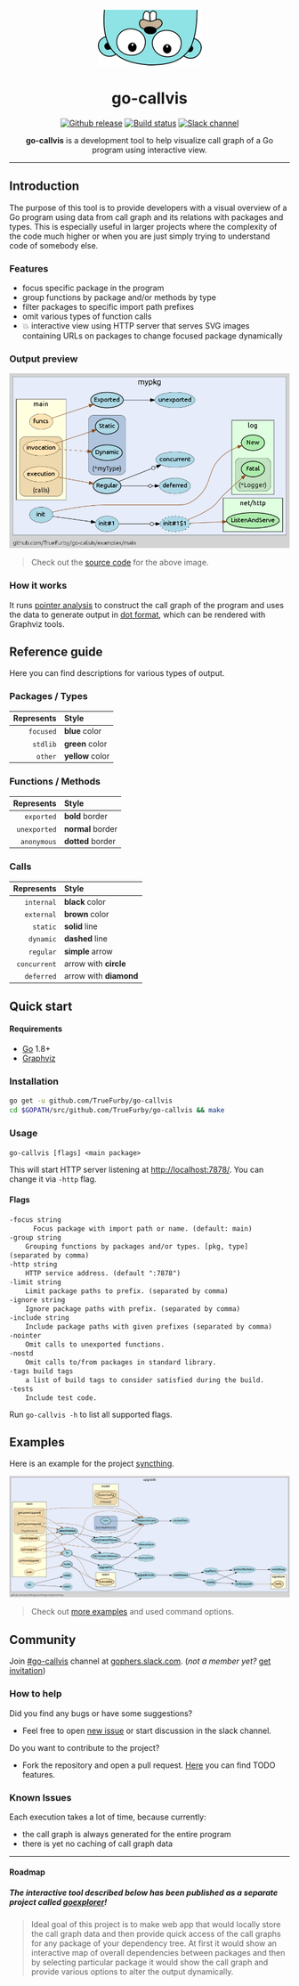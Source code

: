 <p align="center"><img src="images/gopher.png" alt="gopher"></p>

<h1 align="center">go-callvis</h1>

<p align="center">
  <a href="https://github.com/TrueFurby/go-callvis/releases"><img src="https://img.shields.io/github/release/truefurby/go-callvis.svg" alt="Github release"></a>
  <a href="https://travis-ci.org/TrueFurby/go-callvis"><img src="https://travis-ci.org/TrueFurby/go-callvis.svg?branch=master" alt="Build status"></a>
  <a href="https://gophers.slack.com/archives/go-callvis"><img src="https://img.shields.io/badge/gophers%20slack-%23go--callvis-ff69b4.svg" alt="Slack channel"></a>
</p>

<p align="center"><b>go-callvis</b> is a development tool to help visualize call graph of a Go program using interactive view.</p>

---

## Introduction

The purpose of this tool is to provide developers with a visual overview of a Go program using data from call graph 
and its relations with packages and types. This is especially useful in larger projects where the complexity of 
the code much higher or when you are just simply trying to understand code of somebody else.

### Features

- focus specific package in the program
- group functions by package and/or methods by type
- filter packages to specific import path prefixes
- omit various types of function calls
- :boom: interactive view using HTTP server that serves SVG images 
  containing URLs on packages to change focused package dynamically

### Output preview

[![main](images/main.png)](https://raw.githubusercontent.com/TrueFurby/go-callvis/master/images/main.png)

> Check out the [source code](examples/main) for the above image.

### How it works

It runs [pointer analysis](https://godoc.org/golang.org/x/tools/go/pointer) to construct the call graph of the program and 
uses the data to generate output in [dot format](http://www.graphviz.org/content/dot-language), which can be rendered with Graphviz tools.

## Reference guide

Here you can find descriptions for various types of output.

### Packages / Types

Represents  | Style
----------: | :-------------
`focused`   | **blue** color
`stdlib`    | **green** color
`other`     | **yellow** color

### Functions / Methods

Represents   | Style
-----------: | :--------------
`exported`   | **bold** border
`unexported` | **normal** border
`anonymous`  | **dotted** border

### Calls

Represents   | Style
-----------: | :-------------
`internal`   | **black** color
`external`   | **brown** color
`static`     | **solid** line
`dynamic`    | **dashed** line
`regular`    | **simple** arrow
`concurrent` | arrow with **circle**
`deferred`   | arrow with **diamond**

## Quick start

#### Requirements

- [Go](https://golang.org/dl/) 1.8+
- [Graphviz](http://www.graphviz.org/download/)

### Installation

```sh
go get -u github.com/TrueFurby/go-callvis
cd $GOPATH/src/github.com/TrueFurby/go-callvis && make
```

### Usage

`go-callvis [flags] <main package>`

This will start HTTP server listening at [http://localhost:7878/](http://localhost:7878/). You can change it via `-http` flag. 

#### Flags

```
-focus string
      Focus package with import path or name. (default: main)
-group string
    Grouping functions by packages and/or types. [pkg, type] (separated by comma)
-http string
	HTTP service address. (default ":7878")
-limit string
    Limit package paths to prefix. (separated by comma)
-ignore string
    Ignore package paths with prefix. (separated by comma)
-include string
   	Include package paths with given prefixes (separated by comma)
-nointer
	Omit calls to unexported functions.
-nostd
	Omit calls to/from packages in standard library.
-tags build tags
	a list of build tags to consider satisfied during the build.
-tests
	Include test code.
```

Run `go-callvis -h` to list all supported flags.

## Examples

Here is an example for the project [syncthing](https://github.com/syncthing/syncthing).

[![syncthing example](images/syncthing.png)](https://raw.githubusercontent.com/TrueFurby/go-callvis/master/images/syncthing.png)

> Check out [more examples](examples) and used command options.

## Community

Join [#go-callvis](https://gophers.slack.com/archives/go-callvis) channel at [gophers.slack.com](http://gophers.slack.com). (*not a member yet?* [get invitation](https://gophersinvite.herokuapp.com))

### How to help

Did you find any bugs or have some suggestions?
- Feel free to open [new issue](https://github.com/TrueFurby/go-callvis/issues/new) or start discussion in the slack channel.

Do you want to contribute to the project?
- Fork the repository and open a pull request. [Here](https://github.com/TrueFurby/go-callvis/projects/1) you can find TODO features.

### Known Issues

Each execution takes a lot of time, because currently:
- the call graph is always generated for the entire program
- there is yet no caching of call graph data

---

#### Roadmap

##### The *interactive tool* described below has been published as a *separate project* called [goexplorer](https://github.com/TrueFurby/goexplorer)!

> Ideal goal of this project is to make web app that would locally store the call graph data and then provide quick access of the call graphs for any package of your dependency tree. At first it would show an interactive map of overall dependencies between packages and then by selecting particular package it would show the call graph and provide various options to alter the output dynamically.
